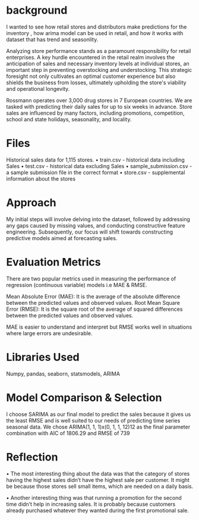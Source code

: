 
# background

I wanted to see how retail stores and distributors make predictions for the inventory , how arima model can be used in retail, and how it works with dataset that has trend and seasonlity. 

Analyzing store performance stands as a paramount responsibility for retail enterprises. A key hurdle encountered in the retail realm involves the anticipation of sales and necessary inventory levels at individual stores, an important step in preventing overstocking and understocking. This strategic foresight not only cultivates an optimal customer experience but also shields the business from losses, ultimately upholding the store's viability and operational longevity.

Rossmann operates over 3,000 drug stores in 7 European countries. We are tasked with predicting their daily sales for up to six weeks in advance. Store sales are influenced by many factors, including promotions, competition, school and state holidays, seasonality, and locality. 


# Files
 Historical sales data for 1,115 stores. 
•	train.csv - historical data including Sales
•	test.csv - historical data excluding Sales
•	sample_submission.csv - a sample submission file in the correct format
•	store.csv - supplemental information about the stores

# Approach
My initial steps will involve delving into the dataset, followed by addressing any gaps caused by missing values, and conducting constructive feature engineering. Subsequently, our focus will shift towards constructing predictive models aimed at forecasting sales. 

# Evaluation Metrics
There are two popular metrics used in measuring the performance of regression (continuous variable) models i.e MAE & RMSE.

Mean Absolute Error (MAE): It is the average of the absolute difference between the predicted values and observed values.
Root Mean Square Error (RMSE): It is the square root of the average of squared differences between the predicted values and observed values.

MAE is easier to understand and interpret but RMSE works well in situations where large errors are undesirable. 

# Libraries Used
Numpy, pandas, seaborn, statsmodels, ARIMA

# Model Comparison & Selection

I choose SARIMA as our final model to predict the sales because it gives us the least RMSE and is well suited to our needs of predicting time series seasonal data. We chose ARIMA(1, 1, 1)x(0, 1, 1, 12)12 as the final parameter combination with AIC of 1806.29 and RMSE of 739

# Reflection
•	The most interesting thing about the data was that the category of stores having the highest sales didn’t have the highest sale per customer. It might be because those stores sell small items, which are needed on a daily basis.

•	Another interesting thing was that running a promotion for the second time didn’t help in increasing sales. It is probably because customers already purchased whatever they wanted during the first promotional sale.
